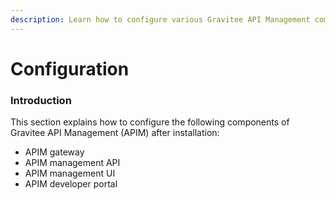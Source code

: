 ```yaml
---
description: Learn how to configure various Gravitee API Management components
---
```


# Configuration

### Introduction

This section explains how to configure the following components of Gravitee API Management (APIM) after installation:

* APIM gateway
* APIM management API
* APIM management UI
* APIM developer portal


